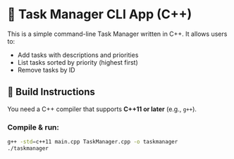 # 🧾 Task Manager CLI App (C++)

This is a simple command-line Task Manager written in C++. It allows users to:

- Add tasks with descriptions and priorities
- List tasks sorted by priority (highest first)
- Remove tasks by ID

## 🔨 Build Instructions

You need a C++ compiler that supports **C++11 or later** (e.g., `g++`).

### Compile & run:

```bash
g++ -std=c++11 main.cpp TaskManager.cpp -o taskmanager
./taskmanager
